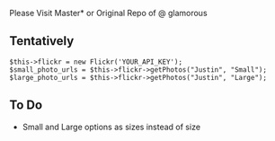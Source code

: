 Please Visit Master* or Original Repo of @ glamorous

## Tentatively

```
$this->flickr = new Flickr('YOUR_API_KEY');
$small_photo_urls = $this->flickr->getPhotos("Justin", "Small");
$large_photo_urls = $this->flickr->getPhotos("Justin", "Large");
```

## To Do

- Small and Large options as sizes instead of size



